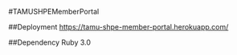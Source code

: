 #TAMUSHPEMemberPortal

##Deployment
https://tamu-shpe-member-portal.herokuapp.com/

##Dependency
Ruby 3.0
